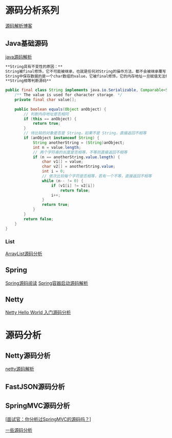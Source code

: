 # 源码分析系列
[源码解析博客](http://www.iocoder.cn/)
## Java基础源码
[java源码解析](https://www.cnblogs.com/shuangyueliao/p/11456677.html)
```markdown
**String具有不变性的原因：**
String被final修饰，它不可能被继承，也就是任何对String的操作方法，都不会被继承覆写
String中保存数据的是一个char数组的value，它被final修饰，它的内存地址一旦赋值无法修改
**String相等判断源码**
```
```java
public final class String implements java.io.Serializable, Comparable<String>, CharSequence{
    /** The value is used for character storage. */
    private final char value[];
        
    public boolean equals(Object anObject) {
        // 判断内存地址是否相同
        if (this == anObject) {
            return true;
        }
        // 待比较的对象是否是 String，如果不是 String，直接返回不相等
        if (anObject instanceof String) {
            String anotherString = (String)anObject;
            int n = value.length;
            // 两个字符串的长度是否相等，不等则直接返回不相等
            if (n == anotherString.value.length) {
                char v1[] = value;
                char v2[] = anotherString.value;
                int i = 0;
                // 依次比较每个字符是否相等，若有一个不等，直接返回不相等
                while (n-- != 0) {
                    if (v1[i] != v2[i])
                        return false;
                    i++;
                }
                return true;
            }
        }
        return false;
    }
}
```

### List
[ArrayList源码分析](https://www.cnblogs.com/aweicy-1/p/12677597.html)
## Spring
[Spring源码阅读](https://github.com/seaswalker/spring-analysis)
[Spring容器启动源码解析](https://mp.weixin.qq.com/s?__biz=MzIxNTAwNjA4OQ==&mid=2247485830&idx=1&sn=2d92b019b2f0d8ee876abc1fb4113955&chksm=979fa760a0e82e76168162b3c20d389e6666088421ed51b9b9e53bd37773d068a958f289b943&mpshare=1&scene=23&srcid=&sharer_sharetime=1572097584959&sharer_shareid=d812adcc01829f0f7f8fb06aea118511#rd)

## Netty
[Netty Hello World 入门源码分析](https://www.cnblogs.com/rickiyang/p/12562408.html)
# 源码分析

## Netty源码分析

[netty源码解析](https://www.cnblogs.com/java-chen-hao/category/1537744.html)

## FastJSON源码分析

## SpringMVC源码分析

[[面试官：你分析过SpringMVC的源码吗？](https://www.cnblogs.com/javazhiyin/p/10717591.html)]

[一些源码分析]( [https://www.cnblogs.com/wyq1995/tag/%E6%BA%90%E7%A0%81/](https://www.cnblogs.com/wyq1995/tag/源码/) )

